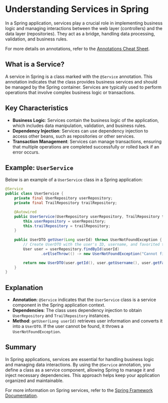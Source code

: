 # Understanding Services in Spring

In a Spring application, services play a crucial role in implementing business logic and managing interactions between the web layer (controllers) and the data layer (repositories). They act as a bridge, handling data processing, validation, and business rules.

For more details on annotations, refer to the [Annotations Cheat Sheet](../../../../../../../extra-resources/AnnotationsCheatSheet.md).

## What is a Service?

A service in Spring is a class marked with the `@Service` annotation. This annotation indicates that the class provides business services and should be managed by the Spring container. Services are typically used to perform operations that involve complex business logic or transactions.

## Key Characteristics

- **Business Logic**: Services contain the business logic of the application, which includes data manipulation, validation, and business rules.
- **Dependency Injection**: Services can use dependency injection to access other beans, such as repositories or other services.
- **Transaction Management**: Services can manage transactions, ensuring that multiple operations are completed successfully or rolled back if an error occurs.

## Example: `UserService`

Below is an example of a `UserService` class in a Spring application:

```java
@Service
public class UserService {
    private final UserRepository userRepository;
    private final TrailRepository trailRepository;

    @Autowired
    public UserService(UserRepository userRepository, TrailRepository trailRepository) {
        this.userRepository = userRepository;
        this.trailRepository = trailRepository;
    }
    
    public UserDTO getUser(Long userId) throws UserNotFoundException {
        // Create UserDTO with the user's ID, username, and favorited trails
        User user = userRepository.findById(userId)
                .orElseThrow(() -> new UserNotFoundException("Cannot find user with this ID"));

        return new UserDTO(user.getId(), user.getUsername(), user.getFavoritedTrails());
    }
}
```

## Explanation

- **Annotation**: `@Service` indicates that the `UserService` class is a service component in the Spring application context.
- **Dependencies**: The class uses dependency injection to obtain `UserRepository` and `TrailRepository` instances.
- **Method**: `getUser(Long userId)` retrieves user information and converts it into a `UserDTO`. If the user cannot be found, it throws a `UserNotFoundException`.

## Summary

In Spring applications, services are essential for handling business logic and managing data interactions. By using the `@Service` annotation, you define a class as a service component, allowing Spring to manage it and inject necessary dependencies. This approach helps keep your application organized and maintainable.

For more information on Spring services, refer to the [Spring Framework Documentation](https://docs.spring.io/spring-framework/docs/current/reference/html/core.html#beans).